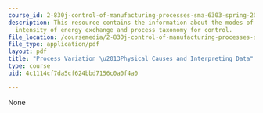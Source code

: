 ```yaml
---
course_id: 2-830j-control-of-manufacturing-processes-sma-6303-spring-2008
description: This resource contains the information about the modes of geometry change,
  intensity of energy exchange and process taxonomy for control.
file_location: /coursemedia/2-830j-control-of-manufacturing-processes-sma-6303-spring-2008/4c1114cf7da5cf624bbd7156c0a0f4a0_lecture3.pdf
file_type: application/pdf
layout: pdf
title: "Process Variation \u2013Physical Causes and Interpreting Data"
type: course
uid: 4c1114cf7da5cf624bbd7156c0a0f4a0

---
```

None